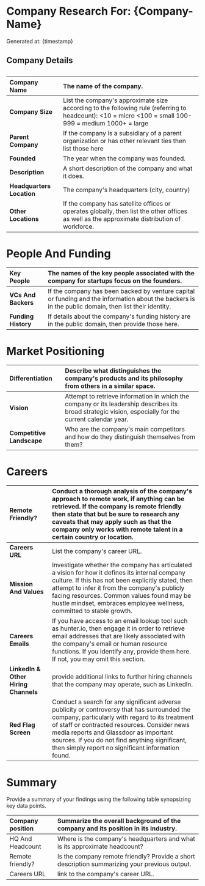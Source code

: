 # **Company Research For: {Company-Name}**

Generated at: {timestamp}  
 

## Company Details

##  

| Company Name | The name of the company.  |
| :---- | :---- |
| **Company Size** | List the company's approximate size according to the following rule (referring to headcount): \<10 \= micro \<100 \= small 100-999 \= medium 1000+ \= large |
| **Parent Company** | If the company is a subsidiary of a parent organization or has other relevant ties then list those here  |
| **Founded** | The year when the company was founded.  |
| **Description** | A short description of the company and what it does.  |
| **Headquarters Location** | The company's headquarters (city, country) |
| **Other Locations** | If the company has satellite offices or operates globally, then list the other offices as well as the approximate distribution of workforce.  |

## 

# **People And Funding**

| Key People | The names of the key people associated with the company for startups focus on the founders.  |
| :---- | :---- |
| **VCs And Backers** | If the company has been backed by venture capital or funding and the information about the backers is in the public domain, then list their identity.  |
| **Funding History** | If details about the company's funding history are in the public domain, then provide those here.  |

## 

# **Market Positioning**

| Differentiation | Describe what distinguishes the company's products and its philosophy from others in a similar space.  |
| :---- | :---- |
| **Vision** | Attempt to retrieve information in which the company or its leadership describes its broad strategic vision, especially for the current calendar year.  |
| **Competitive Landscape** | Who are the company's main competitors and how do they distinguish themselves from them?  |

## 

## 

# **Careers**

| Remote Friendly? | Conduct a thorough analysis of the company's approach to remote work, if anything can be retrieved. If the company is remote friendly then state that but be sure to research any caveats that may apply such as that the company only works with remote talent in a certain country or location.  |
| :---- | :---- |
| **Careers URL** | List the company's career URL.  |
| **Mission And Values** | Investigate whether the company has articulated a vision for how it defines its internal company culture. If this has not been explicitly stated, then attempt to infer it from the company's publicly facing resources.  Common values found may be hustle mindset, embraces employee wellness, committed to stable growth.  |
| **Careers Emails** | If you have access to an email lookup tool such as hunter.io, then engage it in order to retrieve email addresses that are likely associated with the company's email or human resource functions. If you identify any, provide them here. If not, you may omit this section.  |
| **LinkedIn & Other Hiring Channels** | provide additional links to further hiring channels that the company may operate, such as LinkedIn.  |
| **Red Flag Screen** | Conduct a search for any significant adverse publicity or controversy that has surrounded the company, particularly with regard to its treatment of staff or contracted resources. Consider news media reports and Glassdoor as important sources. If you do not find anything significant, then simply report no significant information found.  |

# 

# **Summary**

Provide a summary of your findings using the following table synopsizing key data points. 

| Company position | Summarize the overall background of the company and its position in its industry.  |
| :---- | :---- |
| HQ And Headcount | Where is the company's headquarters and what is its approximate headcount?  |
| Remote friendly? | Is the company remote friendly? Provide a short description summarizing your previous output.  |
| Careers URL | link to the company's career URL.  |



